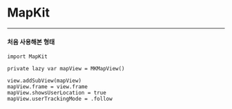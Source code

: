 #  MapKit
---

#### 처음 사용해본 형태
```
import MapKit

private lazy var mapView = MKMapView()

view.addSubView(mapView)
mapView.frame = view.frame
mapView.showsUserLocation = true
mapView.userTrackingMode = .follow
```


